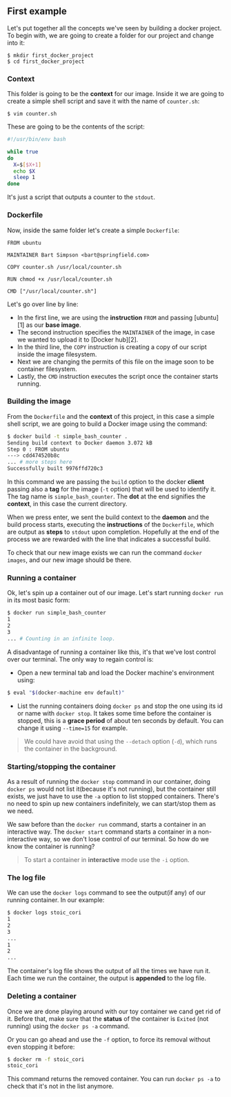 ## First example
Let's put together all the concepts we've seen by building a docker project. To begin with, we are going to create a folder for our project and change into it:

```
$ mkdir first_docker_project
$ cd first_docker_project
```
### Context
This folder is going to be the **context** for our image. Inside it we are going to create a simple shell script and save it with the name of `counter.sh`:

```
$ vim counter.sh
```
These are going to be the contents of the script:

```bash
#!/usr/bin/env bash

while true
do
  X=$[$X+1]
  echo $X
  sleep 1
done
```
It's just a script that outputs a counter to the `stdout`.

### Dockerfile
Now, inside the same folder let's create a simple `Dockerfile`:

```
FROM ubuntu

MAINTAINER Bart Simpson <bart@springfield.com>

COPY counter.sh /usr/local/counter.sh

RUN chmod +x /usr/local/counter.sh

CMD ["/usr/local/counter.sh"]
```

Let's go over line by line:

* In the first line, we are using the **instruction** `FROM` and passing [ubuntu][1] as our **base image**.
* The second instruction specifies the `MAINTAINER` of the image, in case we wanted to upload it to [Docker hub][2].
* In the third line, the `COPY` instruction is creating a copy of our script inside the image filesystem.
* Next we are changing the permits of this file on the image soon to be container filesystem.
* Lastly, the `CMD` instruction executes the script once the container starts running.

### Building the image
From the `Dockerfile` and the **context** of this project, in this case a simple shell script, we are going to build a Docker image using the command:

```sh
$ docker build -t simple_bash_counter .
Sending build context to Docker daemon 3.072 kB
Step 0 : FROM ubuntu
---> cdd474520b8c
... # more steps here
Successfully built 9976ffd720c3
```
In this command we are passing the `build` option to the docker **client** passing also a **tag** for the image (`-t` option) that will be used to identify it. The tag name is `simple_bash_counter`. The **dot** at the end signifies the **context**, in this case the current directory.

When we press enter, we sent the build context to the **daemon** and the build process starts, executing the **instructions** of the `Dockerfile`, which are output as **steps**  to `stdout` upon completion. Hopefully at the end of the process we are rewarded with the line that indicates a successful build.

To check that our new image exists we can run the command `docker images`, and our new image should be there.

### Running a container
Ok, let's spin up a container out of our image. Let's start running `docker run` in its most basic form:

```sh
$ docker run simple_bash_counter
1
2
3
... # Counting in an infinite loop.
```
A disadvantage of running a container like this, it's that we've lost control over our terminal. The only way to regain control is:

* Open a new terminal tab and load the Docker machine's environment using:
```sh
$ eval "$(docker-machine env default)"
```
* List the running containers doing `docker ps` and stop the one using its id or name with `docker stop`. It takes some time before the container is stopped, this is a **grace period** of about ten seconds by default. You can change it using `--time=15` for example.

> We could have avoid that using the `--detach` option (`-d`), which runs the container in the background.

### Starting/stopping the container
As a result of running the `docker stop` command in our container, doing `docker ps` would not list it(because it's not running), but the container still exists, we just have to use the `-a` option to list stopped containers. There's no need to spin up new containers indefinitely, we can start/stop them as we need.

We saw before than the `docker run` command, starts a container in an interactive way. The `docker start` command starts a container in a non-interactive way, so we don't lose control of our terminal. So how do we know the container is running?

> To start a container in **interactive** mode use the `-i` option.

### The log file
We can use the `docker logs` command to see the output(if any) of our running container. In our example:

```sh
$ docker logs stoic_cori
1
2
3
...
1
2
...
```
The container's log file shows the output of all the times we have run it. Each time we run the container, the output is **appended** to the log file.

### Deleting a container
Once we are done playing around with our toy container we cand get rid of it. Before that, make sure that the **status** of the container is `Exited` (not running) using the `docker ps -a` command.

Or you can go ahead and use the `-f` option, to force its removal without even stopping it before:

```sh
$ docker rm -f stoic_cori
stoic_cori
```
This command returns the removed container. You can run `docker ps -a` to check that it's not in the list anymore.
